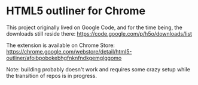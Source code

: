 # HTML5 outliner for Chrome #

This project originally lived on Google Code, and for the time being, 
the downloads still reside there: https://code.google.com/p/h5o/downloads/list

The extension is available on Chrome Store: https://chrome.google.com/webstore/detail/html5-outliner/afoibpobokebhgfnknfndkgemglggomo

Note: building probably doesn't work and requires some crazy setup while the transition of repos is in progress.
